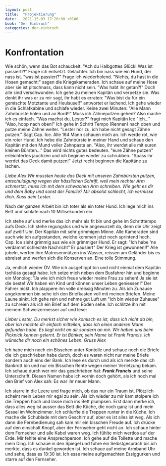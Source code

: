 ```yaml
---
layout: post
title:  "Projektierung"
date:   2021-15-03 17:20:00 +0100
book: "Der Einbruch"
categories: der-einbruch
---
```


# Konfrontation
Wie schön, wenn das Bot schauckelt. "Ach du Halbgottes Glück! Was ist passiert?!" Frage ich entsetzt. Gelächter. Ich bin nass wie ein Hund, der nass ist. "was ist passiert?" Frage ich wiederholend. "Nichts, du hast in die Hosen gemacht:" sagen die Kriegskameraden. Ich schaue auf meine Hose aber sie ist pitschnass, dass kann nicht sein. "Was habt ihr getan?!" Doch alle sind verschwunden. Ich gehe zu meinen Kapitän und verpetze sie. Was denkt ihr was er zu mir sagt, ihr habt es erraten: "Was bist du für ein gemischte Motztante und Heulsuse!!" antwortet er lachend. Ich gehe wieder in die Schlafkabine und schlafe wieder. Keine zwei Minuten: "Alle Mann Zahnbürste holen und an Bord!!"
Muss ich Zähneputzen gehen? Also mache ich es einfach. "Was machst du, Lester?" fragt mich Kapitän Ice "Ich…" "Also, hopp nach oben!" Ich gehe in Schritt Tempo (Rennen) nach oben und putze meine Zähne weiter.
"Lester hör zu, ich habe nicht gesagt Zähne putzen." Sagt Cap. Ice.
Alle 164 Mann schauen mich an. Ich werde rot, wie ein roter Hund.
Ich hebe die Zahnbürste in meiner Hand und schaue den Kapitän mit den Mund voller Zahnpasta an. "Also, ihr werdet alle mit euren kleinen Bürsten…" Das wird nichts gutes bedeuten. "eure Zähne putzen" erleichtertes jauchzen und ich beginne wieder zu schrubben. "Spass ihr werdet das Deck damit putzen!" Jetzt recht beginnen die Kapitäne zu lachen.

*Liebe Alex*
*Wir mussten heute das Deck mit unseren Zahnbürsten putzen, entschuldigung wegen der hässlichen Schrift, weil mein rechter Arm schmertzt, muss ich mit dem schwachen Arm schreiben. Wie geht es dir und dem Baby und sonst der Familie? Mir absolut schlecht, ich vermisse dich.*
*Kuss dein Lester.*

Nach der ganzen Arbeit bin ich toter als ein toter Hund. Ich lege mich ins Bett und schlafe nach 10 Millisekunden ein.

Ich stehe auf und merke das ich mehr als fit bin und gehe im Schritttempo aufs Deck. Ich stehe regungslos und wie angewurzelt da, denn die Uhr zeigt auf zwölf Uhr. Der Kapitän mit sehr grimmigen Minne. Alle Kameraden sind auch wie ich aufgestanden, welche kommen jetzt noch sprintend hoch. Cap. Ice sieht grimmig aus wie ein grimmiger Hund. Er sagt: "Ich habe 'ne verdammt schlechte Nachricht" Er pausiert" Der Krieg ist gewonnen!!" Alle jubeln, werfen ihre Matrosenmützen ins Wasser, reissen am Geländer bis es abreisst und werfen sich die Konserven an. Eine tolle Stimmung.

Ja, endlich wieder ÖV. Wie ich ausgeflippt bin und nicht einmal dem Kapitän tschüss gesagt habe. Ich setze mich neben dem Busfahrer hin und beginne ein Monolog: "Ja wie ich mich freue wieder meine Frau zu sehen! Ja sie ist die beste! Wir haben ein Kind und können unser Leben geniessen!" Der Fahrer nickt. Ich plappere ihn volle dreissig Minuten zu. Als ich Zuhause angekommen bin sehe ich den Briefkasten voll mit meinen Briefen. Meine Laune sinkt. Ich gehe rein und nehme gut Luft um "Ich bin wieder Zuhause" zu schreien als ich ein Brief auf dem Boden sehe. Ich schlitze ihn mit meinem Schweizermesser auf und lese:

*Lieber Lester,*
*Du merkst sicher wie komisch es ist, dass ich nicht da bin, aber ich möchte dir einfach mitteilen, dass ich einen anderen Mann gefunden habe. Es liegt nicht an dir sondern an mir. Wir haben uns beim Picknick kennen gelernt. Er ist Bänker, sein Name ist Frank Francis. Ich wünsche dir noch ein schönes Leben.*
*Gruss Alex*

Ich habe mich noch ein Bisschen unter Kontolle und schaue noch die Briefe die ich geschrieben habe durch, doch es waren nicht nur meine Briefe sondern auch eins der Bank. Ich lese es durch und als ich merkte das ich Bankrott bin und nur ein Bisschen Rente wegen meiner Verletzung bekam. Ich schaue durch wer mir das geschrieben hat:
***Frank Francis*** und seine Unterschrift. Diesen Namen habe ich vorhin doch gehört, als ich noch mal den Brief von Alex sah: Es war ihr neuer Mann.

Ich starre in die Leere und frage mich, ob das nur ein Traum ist. Plötzlich scheint mein Leben mir egal zu sein. Als ich wieder zu mir kam stolpere ich die Treppen hoch und lasse mich ins Bett plumpsen. Erst dann merke ich, dass alles weg ist ausser das Bett die Küche, die noch ganz ist und mein Sessel im Wohnzimmer. Ich schlurfte die Treppen runter in die Küche. Ich mache die Schublade mit dem Geschirr auf, aber es ist alles ist weg. Als ich dann die Fernbedienung sah kam mir ein bisschen Freude auf. Ich drücke auf den einschalt Knopf, aber der Fernseher geht nicht an. Ich schaue hinter dem Fernseher und alle Kabel waren weg. Ich fühlte mich wertlos auf der Erde. Mir fehlte eine Ansprechperson. Ich gehe auf die Toilette und mache mein Ding. Ich schaue in den Spiegel und führe ein Selbstgespräch bis ich merkte, dass es dunkel geworden ist. Ich schaue auf meine Armband Uhr und sehe, dass es 18:30 ist. Ich esse meine aufgemachten Essiggurken und starre auf den Fernseher.
